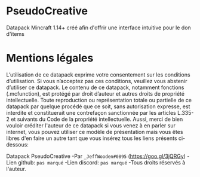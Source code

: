 # PseudoCreative
Datapack Mincraft 1.14+ créé afin d'offrir une interface intuitive pour le don d'items

# Mentions légales

L’utilisation de ce datapack exprime votre consentement sur les conditions d’utilisation. Si vous n’acceptez pas ces conditions, veuillez vous abstenir d’utiliser ce datapack. Le contenu de ce datapack, notamment fonctions (.mcfunction), est protégé par droit d’auteur et autres droits de propriété intellectuelle. Toute reproduction ou représentation totale ou partielle de ce datapack par quelque procédé que ce soit, sans autorisation expresse, est interdite et constituerait une contrefaçon sanctionnée par les articles L.335-2 et suivants du Code de la propriété intellectuelle. Aussi, merci de bien vouloir créditer l'auteur de ce datapack si vous venez à en parler sur internet, vous pouvez utiliser ce modèle de présentation mais vous êtes libres d'en faire un autre tant que vous insérez tous les liens présents ci-dessous:

Datapack PseudoCreative
-Par `_JeffWooden#0895` (https://goo.gl/3jQRGy)
-Lien github: `pas marqué`
-Lien discord: `pas marqué`
-Tous droits réservés à l'auteur.
